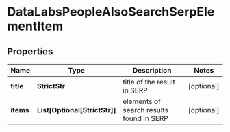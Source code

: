 # DataLabsPeopleAlsoSearchSerpElementItem


## Properties

| Name | Type | Description | Notes |
|------------ | ------------- | ------------- | -------------|
**title** | **StrictStr** | title of the result in SERP |[optional]|
**items** | **List[Optional[StrictStr]]** | elements of search results found in SERP |[optional]|